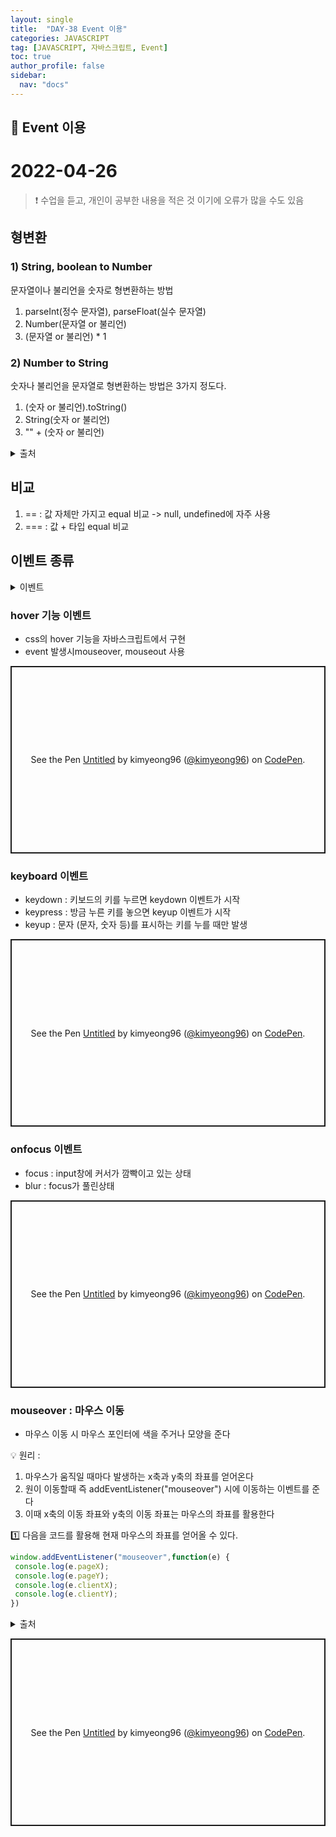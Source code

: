 ```yaml
---
layout: single
title:  "DAY-38 Event 이용"
categories: JAVASCRIPT
tag: [JAVASCRIPT, 자바스크립트, Event]
toc: true
author_profile: false
sidebar:
  nav: "docs"
---
```


## 🚀 Event 이용

# 2022-04-26

<!--Quote-->
> ❗ 수업을 듣고, 개인이 공부한 내용을 적은 것 이기에 오류가 많을 수도 있음


## 형변환


### 1) String, boolean to Number

문자열이나 불리언을 숫자로 형변환하는 방법
1. parseInt(정수 문자열), parseFloat(실수 문자열)
2. Number(문자열 or 불리언)
3. (문자열 or 불리언) * 1


### 2) Number to String
숫자나 불리언을 문자열로 형변환하는 방법은 3가지 정도다.

1) (숫자 or 불리언).toString()
2) String(숫자 or 불리언)
3) "" + (숫자 or 불리언)


<details>
<summary>출처</summary>
<div markdown="1">
 [형변환](https://curryyou.tistory.com/186)
</div>
</details>



## 비교


1. == : 값 자체만 가지고 equal 비교 -> null, undefined에 자주 사용
2. === : 값 + 타입 equal 비교


## 이벤트 종류

<details>
<summary>이벤트</summary>
<div markdown="1">
 [이벤트](https://yoonjong-park.tistory.com/entry/addEventListener-%EC%9D%B4%EB%B2%A4%ED%8A%B8%EB%A6%AC%EC%8A%A4%EB%84%88-%EC%A2%85%EB%A5%98)
</div>
</details>

### hover 기능 이벤트

- css의 hover 기능을 자바스크립트에서 구현
- event 발생시mouseover, mouseout 사용
<p class="codepen" data-height="300" data-default-tab="html,result" data-slug-hash="xxpogXm" data-user="kimyeong96" style="height: 300px; box-sizing: border-box; display: flex; align-items: center; justify-content: center; border: 2px solid; margin: 1em 0; padding: 1em;">
  <span>See the Pen <a href="https://codepen.io/kimyeong96/pen/xxpogXm">
  Untitled</a> by kimyeong96 (<a href="https://codepen.io/kimyeong96">@kimyeong96</a>)
  on <a href="https://codepen.io">CodePen</a>.</span>
</p>
<script async src="https://cpwebassets.codepen.io/assets/embed/ei.js"></script>


### keyboard 이벤트
- keydown : 키보드의 키를 누르면 keydown 이벤트가 시작
- keypress : 방금 누른 키를 놓으면 keyup 이벤트가 시작
- keyup : 문자 (문자, 숫자 등)를 표시하는 키를 누를 때만 발생


<p class="codepen" data-height="300" data-default-tab="html,result" data-slug-hash="qBpzXWW" data-user="kimyeong96" style="height: 300px; box-sizing: border-box; display: flex; align-items: center; justify-content: center; border: 2px solid; margin: 1em 0; padding: 1em;">
  <span>See the Pen <a href="https://codepen.io/kimyeong96/pen/qBpzXWW">
  Untitled</a> by kimyeong96 (<a href="https://codepen.io/kimyeong96">@kimyeong96</a>)
  on <a href="https://codepen.io">CodePen</a>.</span>
</p>
<script async src="https://cpwebassets.codepen.io/assets/embed/ei.js"></script>


### onfocus 이벤트

- focus : input창에 커서가 깜빡이고 있는 상태
- blur : focus가 풀린상태


<p class="codepen" data-height="300" data-default-tab="html,result" data-slug-hash="qBpzrxZ" data-user="kimyeong96" style="height: 300px; box-sizing: border-box; display: flex; align-items: center; justify-content: center; border: 2px solid; margin: 1em 0; padding: 1em;">
  <span>See the Pen <a href="https://codepen.io/kimyeong96/pen/qBpzrxZ">
  Untitled</a> by kimyeong96 (<a href="https://codepen.io/kimyeong96">@kimyeong96</a>)
  on <a href="https://codepen.io">CodePen</a>.</span>
</p>
<script async src="https://cpwebassets.codepen.io/assets/embed/ei.js"></script>


### mouseover : 마우스 이동

- 마우스 이동 시 마우스 포인터에 색을 주거나 모양을 준다


💡 원리 :
1. 마우스가 움직일 때마다 발생하는 x축과 y축의 좌표를 얻어온다
2. 원이 이동할때 즉 addEventListener("mouseover") 시에 이동하는 이벤트를 준다
3. 이때 x축의 이동 좌표와 y축의 이동 좌표는 마우스의 좌표를 활용한다


1️⃣ 다음을 코드를 활용해 현재 마우스의 좌표를 얻어올 수 있다.


```javascript
window.addEventListener("mouseover",function(e) {
 console.log(e.pageX);
 console.log(e.pageY);
 console.log(e.clientX);
 console.log(e.clientY);
})
```
<details>
<summary>출처</summary>
<div markdown="1">
 [DelftStack](https://www.delftstack.com/ko/howto/javascript/javascript-mouse-position)
</div>
</details>




<p class="codepen" data-height="300" data-default-tab="html,result" data-slug-hash="WNdqpWP" data-user="kimyeong96" style="height: 300px; box-sizing: border-box; display: flex; align-items: center; justify-content: center; border: 2px solid; margin: 1em 0; padding: 1em;">
  <span>See the Pen <a href="https://codepen.io/kimyeong96/pen/WNdqpWP">
  Untitled</a> by kimyeong96 (<a href="https://codepen.io/kimyeong96">@kimyeong96</a>)
  on <a href="https://codepen.io">CodePen</a>.</span>
</p>
<script async src="https://cpwebassets.codepen.io/assets/embed/ei.js"></script>